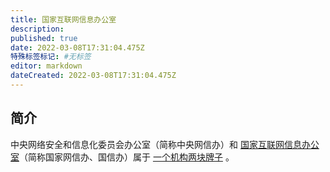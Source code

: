 ```yaml
---
title: 国家互联网信息办公室
description:
published: true
date: 2022-03-08T17:31:04.475Z
特殊标签标记: #无标签
editor: markdown
dateCreated: 2022-03-08T17:31:04.475Z
---
```


## 简介

中央网络安全和信息化委员会办公室（简称中央网信办）和 [国家互联网信息办公室](https://zh.wikipedia.org/wiki/国家互联网信息办公室)（简称国家网信办、国信办）属于 [一个机构两块牌子](https://zh.wikipedia.org/wiki/一个机构两块牌子) 。
